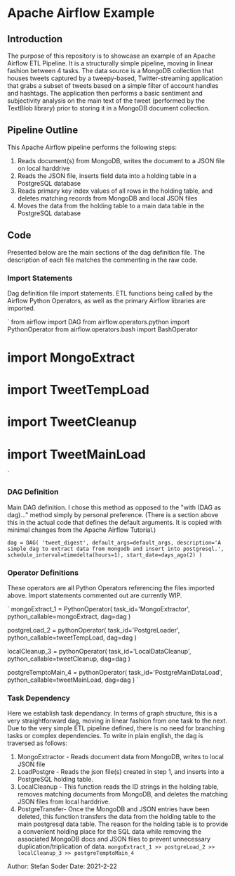 # Apache Airflow Example

## Introduction
The purpose of this repository is to showcase an example of an Apache Airflow ETL Pipeline. It is a structurally simple pipeline, moving in linear fashion between 4 tasks. 
The data source is a MongoDB collection that houses tweets captured by a tweepy-based, Twitter-streaming application that grabs a subset of tweets based on a simple filter of account handles and hashtags. The application then performs a basic sentiment and subjectivity analysis on the main text of the tweet (performed by the TextBlob library) prior to storing it in a MongoDB document collection. 

## Pipeline Outline
This Apache Airflow pipeline performs the following steps:
1. Reads document(s) from MongoDB, writes the document to a JSON file on local harddrive
2. Reads the JSON file, inserts field data into a holding table in a PostgreSQL database
3. Reads primary key index values of all rows in the holding table, and deletes matching records from MongoDB and local JSON files
4. Moves the data from the holding table to a main data table in the PostgreSQL database

## Code
Presented below are the main sections of the dag definition file. The description of each file matches the commenting in the raw code. 

### Import Statements
Dag definition file import statements. ETL functions being called by the Airflow Python Operators, as well as the primary Airflow libraries are imported.

`
from airflow import DAG
from airflow.operators.python import PythonOperator
from airflow.operators.bash import BashOperator
# import MongoExtract
# import TweetTempLoad
# import TweetCleanup
# import TweetMainLoad
`

### DAG Definition
Main DAG definition. I chose this method as opposed to the "with (DAG as dag)..." method simply by personal preference. (There is a section above this in the actual code that defines the default arguments. It is copied with minimal changes from the Apache Airflow Tutorial.)

`
dag = DAG(
    'tweet_digest',
    default_args=default_args,
    description='A simple dag to extract data from mongodb and insert into postgresql.',
    schedule_interval=timedelta(hours=1),
    start_date=days_ago(2)
)
`

### Operator Definitions
These operators are all Python Operators referencing the files imported above. Import statements commented out are currently WIP.

`
mongoExtract_1 = PythonOperator(
    task_id='MongoExtractor',
    python_callable=mongoExtract,
    dag=dag
)

postgreLoad_2 = pythonOperator(
    task_id='PostgreLoader',
    python_callable=tweetTempLoad,
    dag=dag
)

localCleanup_3 = pythonOperator(
    task_id='LocalDataCleanup',
    python_callable=tweetCleanup,
    dag=dag
)

postgreTemptoMain_4 = pythonOperator(
    task_id='PostgreMainDataLoad',
    python_callable=tweetMainLoad,
    dag=dag
)
`

### Task Dependency
Here we establish task dependancy. In terms of graph structure, this is a very straightforward dag, moving in linear fashion from one task to the next. Due to the very simple ETL pipeline defined, there is no need for branching tasks or complex dependencies. To write in plain english, the dag is traversed as follows:
1. MongoExtractor - Reads document data from MongoDB, writes to local JSON file
2. LoadPostgre -    Reads the json file(s) created in step 1, and inserts into a PostgreSQL holding table.
3. LocalCleanup -   This function reads the ID strings in the holding table, removes matching documents from MongoDB, and deletes the matching JSON files from local harddrive.
4. PostgreTransfer- Once the MongoDB and JSON entries have been deleted, this function transfers the data from the holding table to the main postgresql data table. The reason for the holding table is to provide a convenient holding place for the SQL data while removing the associated MongoDB docs and JSON files to prevent unnecessary duplication/triplication of data.
`
mongoExtract_1 >> postgreLoad_2 >> localCleanup_3 >> postgreTemptoMain_4
`


Author: Stefan Soder
Date: 2021-2-22
